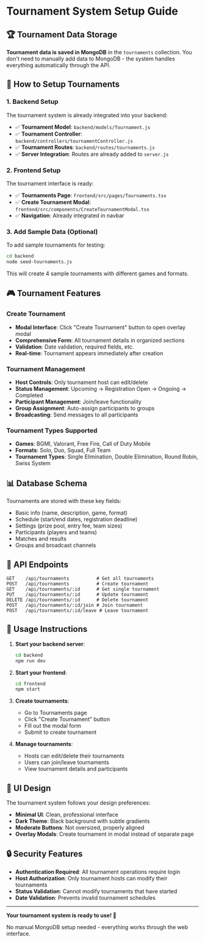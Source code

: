 # Tournament System Setup Guide

## 🏆 Tournament Data Storage

**Tournament data is saved in MongoDB** in the `tournaments` collection. You don't need to manually add data to MongoDB - the system handles everything automatically through the API.

## 🚀 How to Setup Tournaments

### 1. Backend Setup
The tournament system is already integrated into your backend:

- ✅ **Tournament Model**: `backend/models/Tournament.js`
- ✅ **Tournament Controller**: `backend/controllers/tournamentController.js`
- ✅ **Tournament Routes**: `backend/routes/tournaments.js`
- ✅ **Server Integration**: Routes are already added to `server.js`

### 2. Frontend Setup
The tournament interface is ready:

- ✅ **Tournaments Page**: `frontend/src/pages/Tournaments.tsx`
- ✅ **Create Tournament Modal**: `frontend/src/components/CreateTournamentModal.tsx`
- ✅ **Navigation**: Already integrated in navbar

### 3. Add Sample Data (Optional)
To add sample tournaments for testing:

```bash
cd backend
node seed-tournaments.js
```

This will create 4 sample tournaments with different games and formats.

## 🎮 Tournament Features

### Create Tournament
- **Modal Interface**: Click "Create Tournament" button to open overlay modal
- **Comprehensive Form**: All tournament details in organized sections
- **Validation**: Date validation, required fields, etc.
- **Real-time**: Tournament appears immediately after creation

### Tournament Management
- **Host Controls**: Only tournament host can edit/delete
- **Status Management**: Upcoming → Registration Open → Ongoing → Completed
- **Participant Management**: Join/leave functionality
- **Group Assignment**: Auto-assign participants to groups
- **Broadcasting**: Send messages to all participants

### Tournament Types Supported
- **Games**: BGMI, Valorant, Free Fire, Call of Duty Mobile
- **Formats**: Solo, Duo, Squad, Full Team
- **Tournament Types**: Single Elimination, Double Elimination, Round Robin, Swiss System

## 📊 Database Schema

Tournaments are stored with these key fields:
- Basic info (name, description, game, format)
- Schedule (start/end dates, registration deadline)
- Settings (prize pool, entry fee, team sizes)
- Participants (players and teams)
- Matches and results
- Groups and broadcast channels

## 🔧 API Endpoints

```
GET    /api/tournaments          # Get all tournaments
POST   /api/tournaments          # Create tournament
GET    /api/tournaments/:id      # Get single tournament
PUT    /api/tournaments/:id      # Update tournament
DELETE /api/tournaments/:id      # Delete tournament
POST   /api/tournaments/:id/join # Join tournament
POST   /api/tournaments/:id/leave # Leave tournament
```

## 🎯 Usage Instructions

1. **Start your backend server**:
   ```bash
   cd backend
   npm run dev
   ```

2. **Start your frontend**:
   ```bash
   cd frontend
   npm start
   ```

3. **Create tournaments**:
   - Go to Tournaments page
   - Click "Create Tournament" button
   - Fill out the modal form
   - Submit to create tournament

4. **Manage tournaments**:
   - Hosts can edit/delete their tournaments
   - Users can join/leave tournaments
   - View tournament details and participants

## 🎨 UI Design

The tournament system follows your design preferences:
- **Minimal UI**: Clean, professional interface
- **Dark Theme**: Black background with subtle gradients
- **Moderate Buttons**: Not oversized, properly aligned
- **Overlay Modals**: Create tournament in modal instead of separate page

## 🔒 Security Features

- **Authentication Required**: All tournament operations require login
- **Host Authorization**: Only tournament hosts can modify their tournaments
- **Status Validation**: Cannot modify tournaments that have started
- **Date Validation**: Prevents invalid tournament schedules

---

**Your tournament system is ready to use! 🚀**

No manual MongoDB setup needed - everything works through the web interface.

